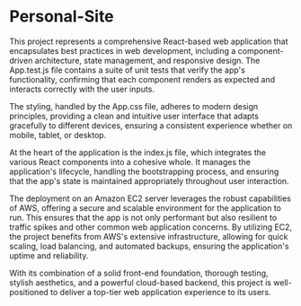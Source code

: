 # Personal-Site

This project represents a comprehensive React-based web application that encapsulates best practices in web development, including a component-driven architecture, state management, and responsive design. The App.test.js file contains a suite of unit tests that verify the app's functionality, confirming that each component renders as expected and interacts correctly with the user inputs.

The styling, handled by the App.css file, adheres to modern design principles, providing a clean and intuitive user interface that adapts gracefully to different devices, ensuring a consistent experience whether on mobile, tablet, or desktop.

At the heart of the application is the index.js file, which integrates the various React components into a cohesive whole. It manages the application's lifecycle, handling the bootstrapping process, and ensuring that the app's state is maintained appropriately throughout user interaction.

The deployment on an Amazon EC2 server leverages the robust capabilities of AWS, offering a secure and scalable environment for the application to run. This ensures that the app is not only performant but also resilient to traffic spikes and other common web application concerns. By utilizing EC2, the project benefits from AWS's extensive infrastructure, allowing for quick scaling, load balancing, and automated backups, ensuring the application's uptime and reliability.

With its combination of a solid front-end foundation, thorough testing, stylish aesthetics, and a powerful cloud-based backend, this project is well-positioned to deliver a top-tier web application experience to its users.


